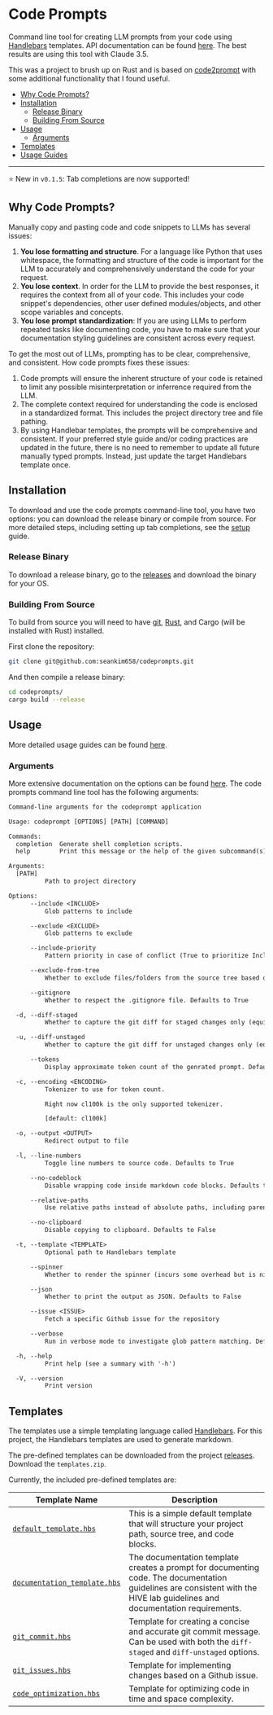 # Code Prompts

Command line tool for creating LLM prompts from your code using [Handlebars](https://handlebarsjs.com/) templates. API documentation can be found [here](https://seankim658.github.io/codeprompts/codeprompt/index.html). The best results are using this tool with Claude 3.5.

This was a project to brush up on Rust and is based on [code2prompt](https://github.com/mufeedvh/code2prompt) with some additional functionality that I found useful.

- [Why Code Prompts?](#why-code-prompts)
- [Installation](#installation)
  - [Release Binary](#release-binary)
  - [Building From Source](#building-from-source)
- [Usage](#usage)
  - [Arguments](#arguments)
- [Templates](#templates)
- [Usage Guides](./docs/README.md)

---

:star: New in `v0.1.5`: Tab completions are now supported!

## Why Code Prompts?

Manually copy and pasting code and code snippets to LLMs has several issues:

1. **You lose formatting and structure**. For a language like Python that uses whitespace, the formatting and structure of the code is important for the LLM to accurately and comprehensively understand the code for your request.
2. **You lose context**. In order for the LLM to provide the best responses, it requires the context from all of your code. This includes your code snippet's dependencies, other user defined modules/objects, and other scope variables and concepts.
3. **You lose prompt standardization**: If you are using LLMs to perform repeated tasks like documenting code, you have to make sure that your documentation styling guidelines are consistent across every request.

To get the most out of LLMs, prompting has to be clear, comprehensive, and consistent. How code prompts fixes these issues:

1. Code prompts will ensure the inherent structure of your code is retained to limit any possible misinterpretation or inferrence required from the LLM.
2. The complete context required for understanding the code is enclosed in a standardized format. This includes the project directory tree and file pathing.
3. By using Handlebar templates, the prompts will be comprehensive and consistent. If your preferred style guide and/or coding practices are updated in the future, there is no need to remember to update all future manually typed prompts. Instead, just update the target Handlebars template once.

## Installation

To download and use the code prompts command-line tool, you have two options: you can download the release binary or compile from source. For more detailed steps, including setting up tab completions, see the [setup](/docs/setup.md) guide.

### Release Binary

To download a release binary, go to the [releases](https://github.com/seankim658/codeprompts/releases) and download the binary for your OS.

### Building From Source

To build from source you will need to have [git](https://git-scm.com/downloads), [Rust](https://doc.rust-lang.org/book/ch01-01-installation.html), and Cargo (will be installed with Rust) installed.

First clone the repository:

```bash
git clone git@github.com:seankim658/codeprompts.git
```

And then compile a release binary:

```bash
cd codeprompts/
cargo build --release
```

## Usage

More detailed usage guides can be found [here](./docs/README.md).

### Arguments

More extensive documentation on the options can be found [here](./docs/options.md). The code prompts command line tool has the following arguments:

```txt
Command-line arguments for the codeprompt application

Usage: codeprompt [OPTIONS] [PATH] [COMMAND]

Commands:
  completion  Generate shell completion scripts.
  help        Print this message or the help of the given subcommand(s)

Arguments:
  [PATH]
          Path to project directory

Options:
      --include <INCLUDE>
          Glob patterns to include

      --exclude <EXCLUDE>
          Glob patterns to exclude

      --include-priority
          Pattern priority in case of conflict (True to prioritize Include pattern, False to prioritize exclude pattern). Defaults to True

      --exclude-from-tree
          Whether to exclude files/folders from the source tree based on exclude patterns. Defaults to False

      --gitignore
          Whether to respect the .gitignore file. Defaults to True

  -d, --diff-staged
          Whether to capture the git diff for staged changes only (equivalent to running `git diff --cached` or `git diff --staged`. Defaults to False

  -u, --diff-unstaged
          Whether to capture the git diff for unstaged changes only (equivalent to running `git diff`). Defaults to False

      --tokens
          Display approximate token count of the genrated prompt. Defaults to True

  -c, --encoding <ENCODING>
          Tokenizer to use for token count.

          Right now cl100k is the only supported tokenizer.

          [default: cl100k]

  -o, --output <OUTPUT>
          Redirect output to file

  -l, --line-numbers
          Toggle line numbers to source code. Defaults to True

      --no-codeblock
          Disable wrapping code inside markdown code blocks. Defaults to False

      --relative-paths
          Use relative paths instead of absolute paths, including parent directory. Defaults to True

      --no-clipboard
          Disable copying to clipboard. Defaults to False

  -t, --template <TEMPLATE>
          Optional path to Handlebars template

      --spinner
          Whether to render the spinner (incurs some overhead but is nice to look at). Defaults to True

      --json
          Whether to print the output as JSON. Defaults to False

      --issue <ISSUE>
          Fetch a specific Github issue for the repository

      --verbose
          Run in verbose mode to investigate glob pattern matching. Defaults to False

  -h, --help
          Print help (see a summary with '-h')

  -V, --version
          Print version
```

## Templates

The templates use a simple templating language called [Handlebars](https://handlebarsjs.com/guide/). For this project, the Handlebars templates are used to generate markdown.

The pre-defined templates can be downloaded from the project [releases](https://github.com/seankim658/codeprompts/releases). Download the `templates.zip`.

Currently, the included pre-defined templates are:

| Template Name                                                              | Description                                                                                                                                                                |
| -------------------------------------------------------------------------- | -------------------------------------------------------------------------------------------------------------------------------------------------------------------------- |
| [`default_template.hbs`](./src/templates/default_template.hbs)             | This is a simple default template that will structure your project path, source tree, and code blocks.                                                                     |
| [`documentation_template.hbs`](./src/templates/documentation_template.hbs) | The documentation template creates a prompt for documenting code. The documentation guidelines are consistent with the HIVE lab guidelines and documentation requirements. |
| [`git_commit.hbs`](./src/templates/git_commit.hbs)                         | Template for creating a concise and accurate git commit message. Can be used with both the `diff-staged` and `diff-unstaged` options.                                      |
| [`git_issues.hbs`](./src/templates/git_issue.hbs)                          | Template for implementing changes based on a Github issue.                                                                                                                 |
| [`code_optimization.hbs`](./src/templates/code_optimization.hbs)           | Template for optimizing code in time and space complexity.                                                                                                                 |
